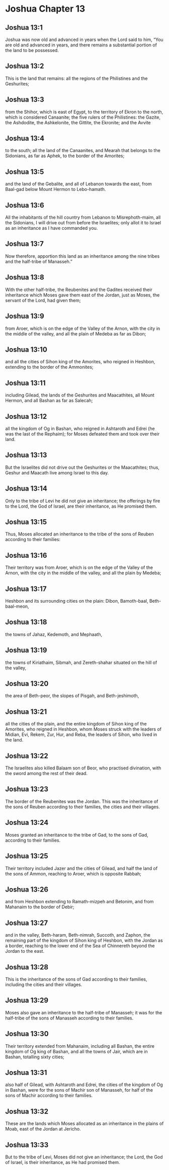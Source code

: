 # Joshua Chapter 13

## Joshua 13:1

Joshua was now old and advanced in years when the Lord said to him, “You are old and advanced in years, and there remains a substantial portion of the land to be possessed.

## Joshua 13:2

This is the land that remains: all the regions of the Philistines and the Geshurites;

## Joshua 13:3

from the Shihor, which is east of Egypt, to the territory of Ekron to the north, which is considered Canaanite; the five rulers of the Philistines: the Gazite, the Ashdodite, the Ashkelonite, the Gittite, the Ekronite; and the Avvite

## Joshua 13:4

to the south; all the land of the Canaanites, and Mearah that belongs to the Sidonians, as far as Aphek, to the border of the Amorites;

## Joshua 13:5

and the land of the Gebalite, and all of Lebanon towards the east, from Baal-gad below Mount Hermon to Lebo-hamath.

## Joshua 13:6

All the inhabitants of the hill country from Lebanon to Misrephoth-maim, all the Sidonians, I will drive out from before the Israelites; only allot it to Israel as an inheritance as I have commanded you.

## Joshua 13:7

Now therefore, apportion this land as an inheritance among the nine tribes and the half-tribe of Manasseh.”

## Joshua 13:8

With the other half-tribe, the Reubenites and the Gadites received their inheritance which Moses gave them east of the Jordan, just as Moses, the servant of the Lord, had given them;

## Joshua 13:9

from Aroer, which is on the edge of the Valley of the Arnon, with the city in the middle of the valley, and all the plain of Medeba as far as Dibon;

## Joshua 13:10

and all the cities of Sihon king of the Amorites, who reigned in Heshbon, extending to the border of the Ammonites;

## Joshua 13:11

including Gilead, the lands of the Geshurites and Maacathites, all Mount Hermon, and all Bashan as far as Salecah;

## Joshua 13:12

all the kingdom of Og in Bashan, who reigned in Ashtaroth and Edrei (he was the last of the Rephaim); for Moses defeated them and took over their land.

## Joshua 13:13

But the Israelites did not drive out the Geshurites or the Maacathites; thus, Geshur and Maacath live among Israel to this day.

## Joshua 13:14

Only to the tribe of Levi he did not give an inheritance; the offerings by fire to the Lord, the God of Israel, are their inheritance, as He promised them.

## Joshua 13:15

Thus, Moses allocated an inheritance to the tribe of the sons of Reuben according to their families:

## Joshua 13:16

Their territory was from Aroer, which is on the edge of the Valley of the Arnon, with the city in the middle of the valley, and all the plain by Medeba;

## Joshua 13:17

Heshbon and its surrounding cities on the plain: Dibon, Bamoth-baal, Beth-baal-meon,

## Joshua 13:18

the towns of Jahaz, Kedemoth, and Mephaath,

## Joshua 13:19

the towns of Kiriathaim, Sibmah, and Zereth-shahar situated on the hill of the valley,

## Joshua 13:20

the area of Beth-peor, the slopes of Pisgah, and Beth-jeshimoth,

## Joshua 13:21

all the cities of the plain, and the entire kingdom of Sihon king of the Amorites, who reigned in Heshbon, whom Moses struck with the leaders of Midian, Evi, Rekem, Zur, Hur, and Reba, the leaders of Sihon, who lived in the land.

## Joshua 13:22

The Israelites also killed Balaam son of Beor, who practised divination, with the sword among the rest of their dead.

## Joshua 13:23

The border of the Reubenites was the Jordan. This was the inheritance of the sons of Reuben according to their families, the cities and their villages.

## Joshua 13:24

Moses granted an inheritance to the tribe of Gad, to the sons of Gad, according to their families.

## Joshua 13:25

Their territory included Jazer and the cities of Gilead, and half the land of the sons of Ammon, reaching to Aroer, which is opposite Rabbah;

## Joshua 13:26

and from Heshbon extending to Ramath-mizpeh and Betonim, and from Mahanaim to the border of Debir;

## Joshua 13:27

and in the valley, Beth-haram, Beth-nimrah, Succoth, and Zaphon, the remaining part of the kingdom of Sihon king of Heshbon, with the Jordan as a border, reaching to the lower end of the Sea of Chinnereth beyond the Jordan to the east.

## Joshua 13:28

This is the inheritance of the sons of Gad according to their families, including the cities and their villages.

## Joshua 13:29

Moses also gave an inheritance to the half-tribe of Manasseh; it was for the half-tribe of the sons of Manasseh according to their families.

## Joshua 13:30

Their territory extended from Mahanaim, including all Bashan, the entire kingdom of Og king of Bashan, and all the towns of Jair, which are in Bashan, totalling sixty cities;

## Joshua 13:31

also half of Gilead, with Ashtaroth and Edrei, the cities of the kingdom of Og in Bashan, were for the sons of Machir son of Manasseh, for half of the sons of Machir according to their families.

## Joshua 13:32

These are the lands which Moses allocated as an inheritance in the plains of Moab, east of the Jordan at Jericho.

## Joshua 13:33

But to the tribe of Levi, Moses did not give an inheritance; the Lord, the God of Israel, is their inheritance, as He had promised them.
